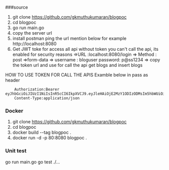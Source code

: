###source

1. git clone https://github.com/gkmuthukumaran/blogpoc
2. cd blogpoc
3. go run main.go
4. copy the server url
5. install postman ping the url mention below for example http://localhost:8080
6. Get JWT toke for access all api without token you can't call the api, its enabled for security reasons
      =>URL :localhost:8080/login 
      => Method : post
      =>form-data => username : bloguser password: p@ss1234
      => copy the token url and use for call the api get blogs and insert blogs

HOW TO USE TOKEN FOR CALL THE APIS Examble below in pass as header

        Authorization:Bearer eyJhbGciOiJIUzI1NiIsInR5cCI6IkpXVCJ9.eyJleHAiOjE2MzY1ODIzODMsIm5hbWUiOiJibG9ndXNlciJ9.1hIbuWQdw8OOpR80VhIG6XbBzdvsGEAgXPbs7MFcLFY
        Content-Type:application/json


### Docker
1. git clone https://github.com/gkmuthukumaran/blogpoc
2. cd blogpoc
3. docker build --tag blogpoc .
4. docker run -d -p 80:8080 blogpoc .

### Unit test
go run main.go
go test ./...
